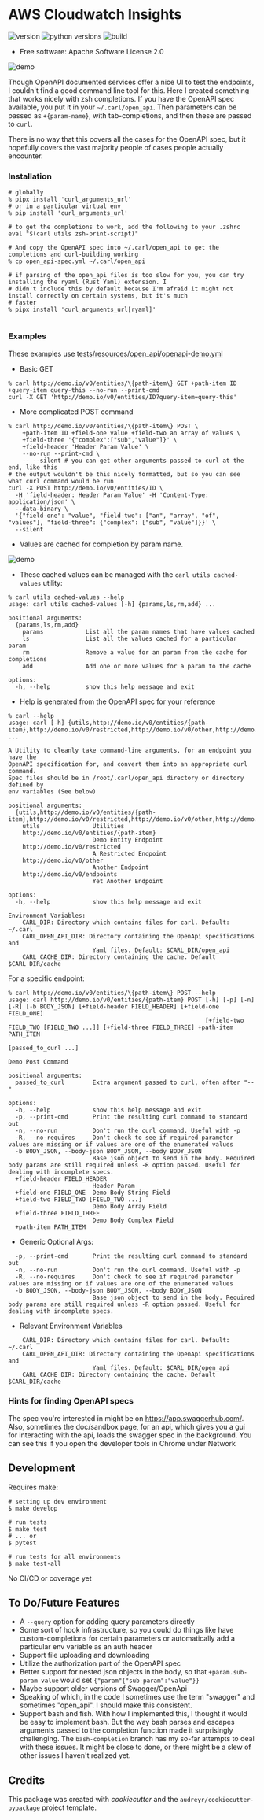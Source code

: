 # AWS Cloudwatch Insights

![version](https://img.shields.io/pypi/v/curl_arguments_url)
![python versions](https://img.shields.io/pypi/pyversions/curl_arguments_url)
![build](https://img.shields.io/github/actions/workflow/status/valmikirao/curl_arguments_url/push-workflow.yml?branch=master)

* Free software: Apache Software License 2.0

![demo](https://raw.githubusercontent.com/valmikirao/curl_arguments_url/master/assets/demo.gif)

Though OpenAPI documented services offer a nice UI to test the endpoints, I couldn't find a good command line tool for
this.  Here I created something that works nicely with zsh completions.  If you have the OpenAPI spec available, you
put it in your `~/.carl/open_api`.  Then parameters can be passed as `+{param-name}`, with tab-completions, and then
these are passed to `curl`.

There is no way that this covers all the cases for the OpenAPI spec, but it hopefully covers the vast majority people
of cases people actually encounter.

### Installation

```shell
# globally
% pipx install 'curl_arguments_url'
# or in a particular virtual env
% pip install 'curl_arguments_url'

# to get the completions to work, add the following to your .zshrc
eval "$(carl utils zsh-print-script)"

# And copy the OpenAPI spec into ~/.carl/open_api to get the completions and curl-building working
% cp open_api-spec.yml ~/.carl/open_api

# if parsing of the open_api files is too slow for you, you can try installing the ryaml (Rust Yaml) extension. I
# didn't include this by default because I'm afraid it might not install correctly on certain systems, but it's much
# faster
% pipx install 'curl_arguments_url[ryaml]'
 
```

### Examples

These examples use [tests/resources/open_api/openapi-demo.yml](tests/resources/open_api/openapi-demo.yml)

* Basic GET

```shell
% carl http://demo.io/v0/entities/\{path-item\} GET +path-item ID +query-item query-this --no-run --print-cmd
curl -X GET 'http://demo.io/v0/entities/ID?query-item=query-this'
```

* More complicated POST command

```shell
% carl http://demo.io/v0/entities/\{path-item\} POST \
    +path-item ID +field-one value +field-two an array of values \
    +field-three '{"complex":["sub","value"]}' \
    +field-header 'Header Param Value' \
    --no-run --print-cmd \
    -- --silent # you can get other arguments passed to curl at the end, like this
# the output wouldn't be this nicely formatted, but so you can see what curl command would be run
curl -X POST http://demo.io/v0/entities/ID \
  -H 'field-header: Header Param Value' -H 'Content-Type: application/json' \
  --data-binary \
  '{"field-one": "value", "field-two": ["an", "array", "of", "values"], "field-three": {"complex": ["sub", "value"]}}' \
  --silent
 ```

* Values are cached for completion by param name.

![demo](https://raw.githubusercontent.com/valmikirao/curl_arguments_url/master/assets/demo-value-completions.gif)

* These cached values can be managed with the `carl utils cached-values` utility:

```shell
% carl utils cached-values --help
usage: carl utils cached-values [-h] {params,ls,rm,add} ...

positional arguments:
  {params,ls,rm,add}
    params            List all the param names that have values cached
    ls                List all the values cached for a particular param
    rm                Remove a value for an param from the cache for completions
    add               Add one or more values for a param to the cache

options:
  -h, --help          show this help message and exit
```

* Help is generated from the OpenAPI spec for your reference

```text
% carl --help
usage: carl [-h] {utils,http://demo.io/v0/entities/{path-item},http://demo.io/v0/restricted,http://demo.io/v0/other,http://demo.io/v0/endpoints} ...

A Utility to cleanly take command-line arguments, for an endpoint you have the
OpenAPI specification for, and convert them into an appropriate curl command.
Spec files should be in /root/.carl/open_api directory or directory defined by
env variables (See below)

positional arguments:
  {utils,http://demo.io/v0/entities/{path-item},http://demo.io/v0/restricted,http://demo.io/v0/other,http://demo.io/v0/endpoints}
    utils               Utilities
    http://demo.io/v0/entities/{path-item}
                        Demo Entity Endpoint
    http://demo.io/v0/restricted
                        A Restricted Endpoint
    http://demo.io/v0/other
                        Another Endpoint
    http://demo.io/v0/endpoints
                        Yet Another Endpoint

options:
  -h, --help            show this help message and exit

Environment Variables:
    CARL_DIR: Directory which contains files for carl. Default: ~/.carl
    CARL_OPEN_API_DIR: Directory containing the OpenApi specifications and
                        Yaml files. Default: $CARL_DIR/open_api
    CARL_CACHE_DIR: Directory containing the cache. Default $CARL_DIR/cache
```

For a specific endpoint:
```text
% carl http://demo.io/v0/entities/\{path-item\} POST --help
usage: carl http://demo.io/v0/entities/{path-item} POST [-h] [-p] [-n] [-R] [-b BODY_JSON] [+field-header FIELD_HEADER] [+field-one FIELD_ONE]
                                                        [+field-two FIELD_TWO [FIELD_TWO ...]] [+field-three FIELD_THREE] +path-item PATH_ITEM
                                                        [passed_to_curl ...]

Demo Post Command

positional arguments:
  passed_to_curl        Extra argument passed to curl, often after "--"

options:
  -h, --help            show this help message and exit
  -p, --print-cmd       Print the resulting curl command to standard out
  -n, --no-run          Don't run the curl command. Useful with -p
  -R, --no-requires     Don't check to see if required parameter values are missing or if values are one of the enumerated values
  -b BODY_JSON, --body-json BODY_JSON, --body BODY_JSON
                        Base json object to send in the body. Required body params are still required unless -R option passed. Useful for dealing with incomplete specs.
  +field-header FIELD_HEADER
                        Header Param
  +field-one FIELD_ONE  Demo Body String Field
  +field-two FIELD_TWO [FIELD_TWO ...]
                        Demo Body Array Field
  +field-three FIELD_THREE
                        Demo Body Complex Field
  +path-item PATH_ITEM
```

* Generic Optional Args:

```text
  -p, --print-cmd       Print the resulting curl command to standard out
  -n, --no-run          Don't run the curl command. Useful with -p
  -R, --no-requires     Don't check to see if required parameter values are missing or if values are one of the enumerated values
  -b BODY_JSON, --body-json BODY_JSON, --body BODY_JSON
                        Base json object to send in the body. Required body params are still required unless -R option passed. Useful for dealing with incomplete specs.
```

* Relevant Environment Variables

```text
    CARL_DIR: Directory which contains files for carl. Default: ~/.carl
    CARL_OPEN_API_DIR: Directory containing the OpenApi specifications and
                        Yaml files. Default: $CARL_DIR/open_api
    CARL_CACHE_DIR: Directory containing the cache. Default $CARL_DIR/cache
```

### Hints for finding OpenAPI specs

The spec you're interested in might be on https://app.swaggerhub.com/.  Also, sometimes the doc/sandbox page, for an
api, which gives you a gui for interacting with the api, loads the swagger spec in the background.  You can see this
if you open the developer tools in Chrome under Network

## Development

Requires make:

```shell
# setting up dev environment
$ make develop

# run tests
$ make test
# ... or
$ pytest

# run tests for all environments
$ make test-all

```

No CI/CD or coverage yet

## To Do/Future Features

* A `--query` option for adding query parameters directly
* Some sort of hook infrastructure, so you could do things like have custom-completions for certain parameters or
    automatically add a particular env variable as an auth header
* Support file uploading and downloading
* Utilize the authorization part of the OpenAPI spec
* Better support for nested json objects in the body, so that `+param.sub-param value` would set
    `{"param"{"sub-param":"value"}}`
* Maybe support older versions of Swagger/OpenApi
* Speaking of which, in the code I sometimes use the term "swagger" and sometimes "open_api".  I should make this
    consistent.
* Support bash and fish.  With how I implemented this, I thought it would be easy to implement bash.  But the way bash
    parses and escapes arguments passed to the completion function made it surprisingly challenging.  The
    `bash-completion` branch has my so-far attempts to deal with these issues.  It might be close to done, or there
    might be a slew of other issues I haven't realized yet.

## Credits

This package was created with _cookiecutter_ and the `audreyr/cookiecutter-pypackage` project template.
